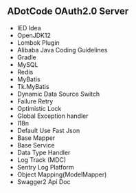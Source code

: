 **ADotCode OAuth2.0 Server**
-
- IED Idea
- OpenJDK12
- Lombok Plugin
- Alibaba Java Coding Guidelines
- Gradle
- MySQL
- Redis
- MyBatis
- Tk.MyBatis
- Dynamic Data Source Switch
- Failure Retry
- Optimistic Lock
- Global Exception handler
- I18n
- Default Use Fast Json
- Base Mapper
- Base Service
- Data Type Handler
- Log Track (MDC)
- Sentry Log Platform
- Object Mapping(ModelMapper)
- Swagger2 Api Doc

